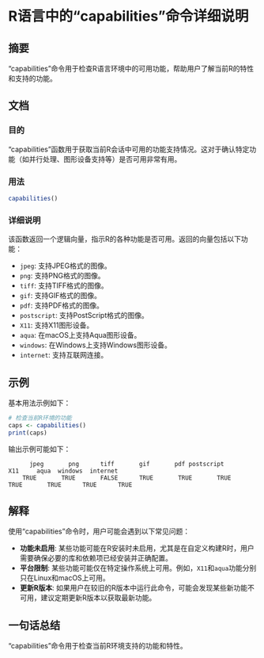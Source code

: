 <!--
Meta Description: # R语言中的“capabilities”命令详细说明 ## 摘要 “capabilities”命令用于检查R语言环境中的可用功能，帮助用户了解当前R的特性和支持的功能。 ## 文档 ### 目的 “capabilities”函数用于获取当前R会话中可用的功能支持情况。这对于确认特定功能（如并行处理...
Meta Keywords: true, capabilities, x11, aqua, jpeg
-->

# R语言中的“capabilities”命令详细说明

## 摘要
“capabilities”命令用于检查R语言环境中的可用功能，帮助用户了解当前R的特性和支持的功能。

## 文档
### 目的
“capabilities”函数用于获取当前R会话中可用的功能支持情况。这对于确认特定功能（如并行处理、图形设备支持等）是否可用非常有用。

### 用法
```R
capabilities()
```

### 详细说明
该函数返回一个逻辑向量，指示R的各种功能是否可用。返回的向量包括以下功能：

- `jpeg`: 支持JPEG格式的图像。
- `png`: 支持PNG格式的图像。
- `tiff`: 支持TIFF格式的图像。
- `gif`: 支持GIF格式的图像。
- `pdf`: 支持PDF格式的图像。
- `postscript`: 支持PostScript格式的图像。
- `X11`: 支持X11图形设备。
- `aqua`: 在macOS上支持Aqua图形设备。
- `windows`: 在Windows上支持Windows图形设备。
- `internet`: 支持互联网连接。

## 示例
基本用法示例如下：
```R
# 检查当前R环境的功能
caps <- capabilities()
print(caps)
```

输出示例可能如下：
```
      jpeg       png      tiff       gif       pdf postscript       X11     aqua  windows  internet 
    TRUE       TRUE       FALSE      TRUE       TRUE       TRUE       TRUE       TRUE      TRUE      TRUE 
```

## 解释
使用“capabilities”命令时，用户可能会遇到以下常见问题：

- **功能未启用**: 某些功能可能在R安装时未启用，尤其是在自定义构建R时，用户需要确保必要的库和依赖项已经安装并正确配置。
- **平台限制**: 某些功能可能仅在特定操作系统上可用。例如，`X11`和`aqua`功能分别只在Linux和macOS上可用。
- **更新R版本**: 如果用户在较旧的R版本中运行此命令，可能会发现某些新功能不可用，建议定期更新R版本以获取最新功能。

## 一句话总结
“capabilities”命令用于检查当前R环境支持的功能和特性。
